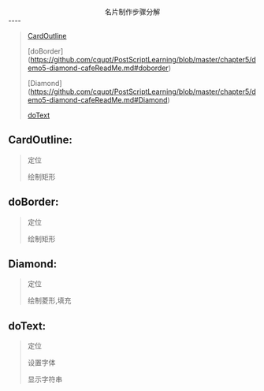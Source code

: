 <center>名片制作步骤分解</center>
----

>
>[CardOutline](https://github.com/cqupt/PostScriptLearning/blob/master/chapter5/demo5-diamond-cafeReadMe.md#CardOutline)
>
>[doBorder] (https://github.com/cqupt/PostScriptLearning/blob/master/chapter5/demo5-diamond-cafeReadMe.md#doborder)
>
>[Diamond] (https://github.com/cqupt/PostScriptLearning/blob/master/chapter5/demo5-diamond-cafeReadMe.md#Diamond)
>
>[doText](https://github.com/cqupt/PostScriptLearning/blob/master/chapter5/demo5-diamond-cafeReadMe.md#doText)
>

CardOutline:
---
>
> 定位
> 
>绘制矩形
>

doBorder:
---
>
> 定位
> 
>绘制矩形
>

Diamond:
---
>
> 定位
> 
>绘制菱形,填充
>

doText:
---
>
> 定位
> 
>设置字体
>
>显示字符串
>